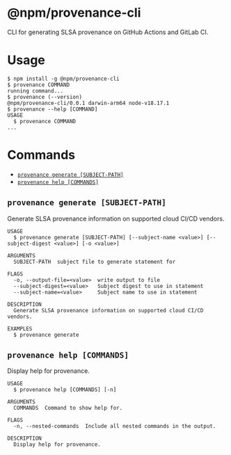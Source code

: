 # @npm/provenance-cli

CLI for generating SLSA provenance on GitHub Actions and GitLab CI.

# Usage

<!-- usage -->

```sh-session
$ npm install -g @npm/provenance-cli
$ provenance COMMAND
running command...
$ provenance (--version)
@npm/provenance-cli/0.0.1 darwin-arm64 node-v18.17.1
$ provenance --help [COMMAND]
USAGE
  $ provenance COMMAND
...
```

<!-- usagestop -->

# Commands

<!-- commands -->

- [`provenance generate [SUBJECT-PATH]`](#provenance-generate-subject-path)
- [`provenance help [COMMANDS]`](#provenance-help-commands)

## `provenance generate [SUBJECT-PATH]`

Generate SLSA provenance information on supported cloud CI/CD vendors.

```
USAGE
  $ provenance generate [SUBJECT-PATH] [--subject-name <value>] [--subject-digest <value>] [-o <value>]

ARGUMENTS
  SUBJECT-PATH  subject file to generate statement for

FLAGS
  -o, --output-file=<value>  write output to file
  --subject-digest=<value>   Subject digest to use in statement
  --subject-name=<value>     Subject name to use in statement

DESCRIPTION
  Generate SLSA provenance information on supported cloud CI/CD vendors.

EXAMPLES
  $ provenance generate
```

## `provenance help [COMMANDS]`

Display help for provenance.

```
USAGE
  $ provenance help [COMMANDS] [-n]

ARGUMENTS
  COMMANDS  Command to show help for.

FLAGS
  -n, --nested-commands  Include all nested commands in the output.

DESCRIPTION
  Display help for provenance.
```

<!-- commandsstop -->
